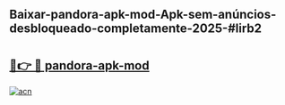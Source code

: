 ## Baixar-pandora-apk-mod-Apk-sem-anúncios-desbloqueado-completamente-2025-#lirb2

# <h2><a href="https://ainizakaria.my?title=pandora-apk-mod&ref=20M">🔗👉 🔴 pandora-apk-mod</a></h2>

[![acn](https://github.com/user-attachments/assets/0f9c940e-d8b0-45ae-aac7-cd30a18b3e1c)](https://ainizakaria.my?title=pandora-apk-mod&ref=20M)


